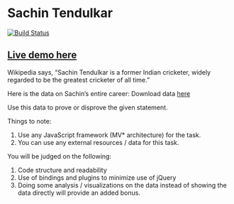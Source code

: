 
# Sachin Tendulkar
[![Build Status](https://travis-ci.org/ayush000/best_cricketer.svg?branch=master)](https://travis-ci.org/ayush000/best_cricketer)
## [Live demo here](http://sachin-analysis.herokuapp.com/)
Wikipedia says, “Sachin Tendulkar is a former Indian cricketer, widely regarded to be the greatest cricketer of all time.”

Here is the data on Sachin’s entire career: Download data [here](https://docs.google.com/spreadsheets/d/1OO7be4TdKe-2ahhJUzClEfIBvyAE0IQNFGDO1iimNuc/edit?usp=sharing)

Use this data to prove or disprove the given statement.

Things to note:

1. Use any JavaScript framework (MV* architecture) for the task.
2. You can use any external resources / data for this task.

You will be judged on the following:

1. Code structure and readability
2. Use of bindings and plugins to minimize use of jQuery
3. Doing some analysis / visualizations on the data instead of showing the data directly will provide an added bonus.
